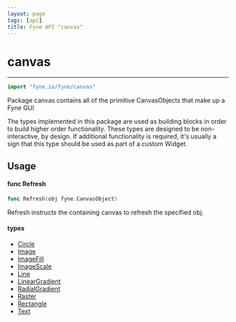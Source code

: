 ```yaml
---
layout: page
tags: [api]
title: Fyne API "canvas"
---
```


# canvas
---
```go
import "fyne.io/fyne/canvas"
```

Package canvas contains all of the primitive CanvasObjects that make up a Fyne GUI

The types implemented in this package are used as building blocks in order to build higher order functionality. These types are designed to be non-interactive, by design. If additional functionality is required, it's usually a sign that this type should be used as part of a custom Widget.

## Usage

#### func  Refresh

```go
func Refresh(obj fyne.CanvasObject)
```
Refresh instructs the containing canvas to refresh the specified obj.

#### types

 * [Circle](circle.html)
 * [Image](image.html)
 * [ImageFill](imagefill.html)
 * [ImageScale](imagescale.html)
 * [Line](line.html)
 * [LinearGradient](lineargradient.html)
 * [RadialGradient](radialgradient.html)
 * [Raster](raster.html)
 * [Rectangle](rectangle.html)
 * [Text](text.html)

